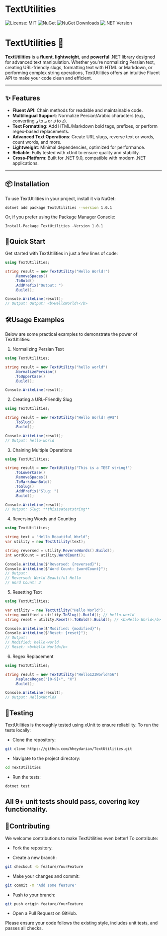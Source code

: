 # TextUtilities

![License: MIT](https://img.shields.io/badge/License-MIT-green.svg)
![NuGet](https://img.shields.io/nuget/v/TextUtilities)
![NuGet Downloads](https://img.shields.io/nuget/dt/TextUtilities.svg)
![.NET Version](https://img.shields.io/badge/.NET-9-purple.svg)

# TextUtilities 📝



**TextUtilities** is a **fluent**, **lightweight**, and **powerful** .NET library designed for advanced text manipulation. Whether you're normalizing Persian text, creating URL-friendly slugs, formatting text with HTML or Markdown, or performing complex string operations, TextUtilities offers an intuitive Fluent API to make your code clean and efficient.

---

## ✨ Features

- **Fluent API**: Chain methods for readable and maintainable code.
- **Multilingual Support**: Normalize Persian/Arabic characters (e.g., converting `ي` to `ی` or `ك` to `ک`).
- **Text Formatting**: Add HTML/Markdown bold tags, prefixes, or perform regex-based replacements.
- **Advanced Text Operations**: Create URL slugs, reverse text or words, count words, and more.
- **Lightweight**: Minimal dependencies, optimized for performance.
- **Reliable**: Fully tested with xUnit to ensure quality and stability.
- **Cross-Platform**: Built for .NET 9.0, compatible with modern .NET applications.

---

## 📦 Installation

To use TextUtilities in your project, install it via NuGet:

```bash
dotnet add package TextUtilities --version 1.0.1
```
Or, if you prefer using the Package Manager Console:
```
Install-Package TextUtilities -Version 1.0.1
```

## 🚀Quick Start
Get started with TextUtilities in just a few lines of code:
```c#
using TextUtilities;

string result = new TextUtility("Hello World!")
    .RemoveSpaces()
    .ToBold()
    .AddPrefix("Output: ")
    .Build();

Console.WriteLine(result);
// Output: Output: <b>HelloWorld!</b>
```
## 🛠️Usage Examples
Below are some practical examples to demonstrate the power of TextUtilities:
1. Normalizing Persian Text
```c#
using TextUtilities;

string result = new TextUtility("hello world")
    .NormalizePersian()
    .ToUpperCase()
    .Build();

Console.WriteLine(result);
```
2. Creating a URL-Friendly Slug
```c#
using TextUtilities;

string result = new TextUtility("Hello World! @#$")
    .ToSlug()
    .Build();

Console.WriteLine(result);
// Output: hello-world
```
3. Chaining Multiple Operations
```c#
using TextUtilities;

string result = new TextUtility("This is a TEST string!")
    .ToLowerCase()
    .RemoveSpaces()
    .ToMarkdownBold()
    .ToSlug()
    .AddPrefix("Slug: ")
    .Build();

Console.WriteLine(result);
// Output: Slug: **thisisateststring**
```
4. Reversing Words and Counting
```c#
using TextUtilities;

string text = "Hello Beautiful World";
var utility = new TextUtility(text);

string reversed = utility.ReverseWords().Build();
int wordCount = utility.WordCount();

Console.WriteLine($"Reversed: {reversed}");
Console.WriteLine($"Word Count: {wordCount}");
// Output:
// Reversed: World Beautiful Hello
// Word Count: 3
```
5. Resetting Text
```c#
using TextUtilities;

var utility = new TextUtility("Hello World");
string modified = utility.ToSlug().Build(); // hello-world
string reset = utility.Reset().ToBold().Build(); // <b>Hello World</b>

Console.WriteLine($"Modified: {modified}");
Console.WriteLine($"Reset: {reset}");
// Output:
// Modified: hello-world
// Reset: <b>Hello World</b>
```
6. Regex Replacement
```c#
using TextUtilities;

string result = new TextUtility("Hello123World456")
    .ReplaceRegex("[0-9]+", "X")
    .Build();

Console.WriteLine(result);
// Output: HelloXWorldX
```
## 🧪Testing

TextUtilities is thoroughly tested using xUnit to ensure reliability. To run the tests locally:
+ Clone the repository:
```bash
git clone https://github.com/hheydarian/TextUtilities.git
```
+ Navigate to the project directory:
```bash
cd TextUtilities
```
+ Run the tests:
```bash
dotnet test
```
All 9+ unit tests should pass, covering key functionality.
---
## 🤝Contributing

We welcome contributions to make TextUtilities even better! To contribute:

+ Fork the repository.

+ Create a new branch:
```bash
git checkout -b feature/YourFeature
```
+ Make your changes and commit:
```bash
git commit -m 'Add some feature'
```
+ Push to your branch:
```bash
git push origin feature/YourFeature
```
+ Open a Pull Request on GitHub.

Please ensure your code follows the existing style, includes unit tests, and passes all checks.






